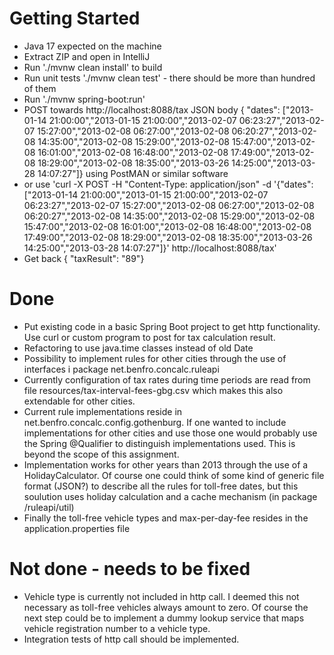 # Getting Started

- Java 17 expected on the machine
- Extract ZIP and open in IntelliJ
- Run './mvnw clean install' to build
- Run unit tests './mvnw clean test' - there should be more than hundred of them
- Run './mvnw spring-boot:run'
- POST towards http://localhost:8088/tax JSON body { "dates": ["2013-01-14 21:00:00","2013-01-15 21:00:00","2013-02-07 06:23:27","2013-02-07 15:27:00","2013-02-08 06:27:00","2013-02-08 06:20:27","2013-02-08 14:35:00","2013-02-08 15:29:00","2013-02-08 15:47:00","2013-02-08 16:01:00","2013-02-08 16:48:00","2013-02-08 17:49:00","2013-02-08 18:29:00","2013-02-08 18:35:00","2013-03-26 14:25:00","2013-03-28 14:07:27"]} using PostMAN or similar software
- or use 'curl -X POST -H "Content-Type: application/json" -d '{"dates": ["2013-01-14 21:00:00","2013-01-15 21:00:00","2013-02-07 06:23:27","2013-02-07 15:27:00","2013-02-08 06:27:00","2013-02-08 06:20:27","2013-02-08 14:35:00","2013-02-08 15:29:00","2013-02-08 15:47:00","2013-02-08 16:01:00","2013-02-08 16:48:00","2013-02-08 17:49:00","2013-02-08 18:29:00","2013-02-08 18:35:00","2013-03-26 14:25:00","2013-03-28 14:07:27"]}'  http://localhost:8088/tax'
- Get back { "taxResult": "89"}

# Done
- Put existing code in a basic Spring Boot project to get http functionality. Use curl or custom program to post for tax calculation result.
- Refactoring to use java.time classes instead of old Date
- Possibility to implement rules for other cities through the use of interfaces i package net.benfro.concalc.ruleapi
- Currently configuration of tax rates during time periods are read from file resources/tax-interval-fees-gbg.csv which makes this also extendable for other cities.
- Current rule implementations reside in net.benfro.concalc.config.gothenburg. If one wanted to include implementations for other cities and use those one would probably use the Spring @Qualifier to distinguish implementations used. This is beyond the scope of this assignment.
- Implementation works for other years than 2013 through the use of a HolidayCalculator. Of course one could think of some kind of generic file format (JSON?) to describe all the rules for toll-free dates, but this soulution uses holiday calculation and a cache mechanism (in package /ruleapi/util)
- Finally the toll-free vehicle types and max-per-day-fee resides in  the application.properties file

# Not done - needs to be fixed
- Vehicle type is currently not included in http call. I deemed this not necessary as toll-free vehicles always amount to zero. Of course the next step could be to implement a dummy lookup service that maps vehicle registration number to a vehicle type.
- Integration tests of http call should be implemented.
